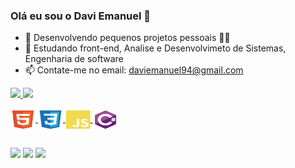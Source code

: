 ### Olá eu sou o Davi Emanuel 👋

- 🔭 Desenvolvendo pequenos projetos pessoais 👨‍💻
- 🌱 Estudando front-end, Analise e Desenvolvimeto de Sistemas, Engenharia de software
- 📫 Contate-me no email: daviemanuel94@gmail.com 

<div align="">
  <a href="https://github.com/daviEmanuelNogueira">
  <img height="140px" src="https://github-readme-stats.vercel.app/api?username=daviEmanuelNogueira&show_icons=true&theme=dark&include_all_commits=true&count_private=true"/>
  <img height="140px" src="https://github-readme-stats.vercel.app/api/top-langs/?username=daviEmanuelNogueira&layout=compact&langs_count=7&theme=dark"/>
</div>
  
  <div style="display: inline_block"><br>
  <img align="center" alt="Rafa-HTML" height="30" width="40" src="https://raw.githubusercontent.com/devicons/devicon/master/icons/html5/html5-original.svg">
  <img align="center" alt="Rafa-CSS" height="30" width="40" src="https://raw.githubusercontent.com/devicons/devicon/master/icons/css3/css3-original.svg">
  <img align="center" alt="Js" height="30" width="40" src="https://raw.githubusercontent.com/devicons/devicon/master/icons/javascript/javascript-plain.svg">
  <img align="center" alt="Rafa-Csharp" height="30" width="40" src="https://raw.githubusercontent.com/devicons/devicon/master/icons/csharp/csharp-original.svg">
</div>
  
 ##
  
  <div>
    
  <a href="https://www.instagram.com/davi.reino/" target="_blank"><img src="https://img.shields.io/badge/-Instagram-%23E4405F?style=for-the-badge&logo=instagram&logoColor=white" target="_blank"></a>
  <a href = "mailto:daviemanuel94@gmail.com"><img src="https://img.shields.io/badge/-Gmail-%23333?style=for-the-badge&logo=gmail&logoColor=white" target="_blank"></a>
  <a href="https://www.linkedin.com/in/rafaella-ballerini-45875016a" target="_blank"><img src="https://img.shields.io/badge/-LinkedIn-%230077B5?style=for-the-badge&logo=linkedin&logoColor=white" target="_blank"></a> 
  
  </div>
